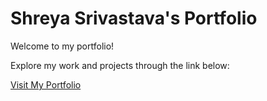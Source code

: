 # Shreya Srivastava's Portfolio

Welcome to my portfolio! 

Explore my work and projects through the link below:

[Visit My Portfolio](https://ShreyaSrivastav00.github.io/portfolio/)
